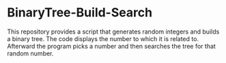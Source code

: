 # BinaryTree-Build-Search

This repository provides a script that generates random integers and builds a binary tree. The code displays the number to which it is related to. Afterward the program picks a number and then searches the tree for that random number.
